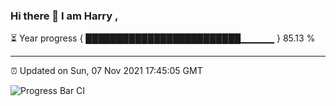 ### Hi there 👋 I am Harry , 

⏳ Year progress { █████████████████████████▁▁▁▁▁ } 85.13 %

---

⏰ Updated on Sun, 07 Nov 2021 17:45:05 GMT

![Progress Bar CI](https://github.com/duykhang68/duykhang68/workflows/Progress%20Bar%20CI/badge.svg)
